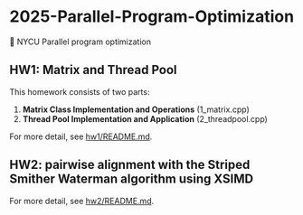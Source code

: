 # 2025-Parallel-Program-Optimization
🚀 NYCU Parallel program optimization

## HW1: Matrix and Thread Pool

This homework consists of two parts:
1. **Matrix Class Implementation and Operations** (1_matrix.cpp)
2. **Thread Pool Implementation and Application** (2_threadpool.cpp)

For more detail, see [hw1/README.md](hw1/README.md).

## HW2: pairwise alignment with the Striped Smither Waterman algorithm using XSIMD

For more detail, see [hw2/README.md](hw2/README.md).